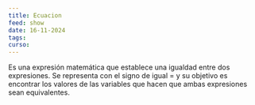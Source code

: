 ```yaml
---
title: Ecuacion
feed: show
date: 16-11-2024
tags: 
curso:
---
```

Es una expresión matemática que establece una igualdad entre dos expresiones. Se representa con el signo de igual $=$ y su objetivo es encontrar los valores de las variables que hacen que ambas expresiones sean equivalentes.
